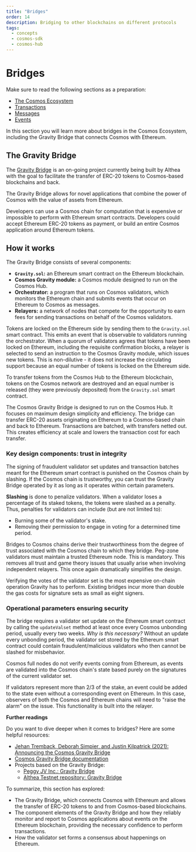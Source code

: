 ```yaml
---
title: "Bridges"
order: 14
description: Bridging to other blockchains on different protocols
tags: 
  - concepts
  - cosmos-sdk
  - cosmos-hub
---
```


# Bridges

<HighlightBox type="prerequisite">

Make sure to read the following sections as a preparation:

* [The Cosmos Ecosystem](../1-what-is-cosmos/cosmos-ecosystem.md)
* [Transactions](./transactions.md)
* [Messages](./messages.md)
* [Events](./events.md)
<!-- * [IBC](./ibc.md) -->

</HighlightBox>

<HighlightBox type="learning">

In this section you will learn more about bridges in the Cosmos Ecosystem, including the Gravity Bridge that connects Cosmos with Ethereum.

</HighlightBox>

## The Gravity Bridge

The [Gravity Bridge](https://gravitybridge.althea.net) is an on-going project currently being built by Althea with the goal to facilitate the transfer of ERC-20 tokens to Cosmos-based blockchains and back.

<HighlightBox type="info">

The Gravity Bridge allows for novel applications that combine the power of Cosmos with the value of assets from Ethereum.

</HighlightBox>

Developers can use a Cosmos chain for computation that is expensive or impossible to perform with Ethereum smart contracts. Developers could accept Ethereum ERC-20 tokens as payment, or build an entire Cosmos application around Ethereum tokens.

## How it works

The Gravity Bridge consists of several components:

* **`Gravity.sol`:** an Ethereum smart contract on the Ethereum blockchain.
* **Cosmos Gravity module:** a Cosmos module designed to run on the Cosmos Hub.
* **Orchestrator:** a program that runs on Cosmos validators, which monitors the Ethereum chain and submits events that occur on Ethereum to Cosmos as messages.
* **Relayers:** a network of nodes that compete for the opportunity to earn fees for sending transactions on behalf of the Cosmos validators.

Tokens are locked on the Ethereum side by sending them to the `Gravity.sol` smart contract. This emits an event that is observable to validators running the orchestrator. When a quorum of validators agrees that tokens have been locked on Ethereum, including the requisite confirmation blocks, a relayer is selected to send an instruction to the Cosmos Gravity module, which issues new tokens. This is non-dilutive - it does not increase the circulating support because an equal number of tokens is locked on the Ethereum side.

To transfer tokens from the Cosmos Hub to the Ethereum blockchain, tokens on the Cosmos network are destroyed and an equal number is released (they were previously deposited) from the `Gravity.sol` smart contract.

<HighlightBox type="info">

The Cosmos Gravity Bridge is designed to run on the Cosmos Hub. It focuses on maximum design simplicity and efficiency. The bridge can transfer ERC-20 assets originating on Ethereum to a Cosmos-based chain and back to Ethereum. Transactions are batched, with transfers netted out. This creates efficiency at scale and lowers the transaction cost for each transfer.

</HighlightBox>

### Key design components: trust in integrity

The signing of fraudulent validator set updates and transaction batches meant for the Ethereum smart contract is punished on the Cosmos chain by slashing. If the Cosmos chain is trustworthy, you can trust the Gravity Bridge operated by it as long as it operates within certain parameters.

<HighlightBox type="info">

**Slashing** is done to penalize validators. When a validator loses a percentage of its staked tokens, the tokens were slashed as a penalty. Thus, penalties for validators can include (but are not limited to):

* Burning some of the validator's stake.
* Removing their permission to engage in voting for a determined time period.

</HighlightBox>

Bridges to Cosmos chains derive their trustworthiness from the degree of trust associated with the Cosmos chain to which they bridge. Peg-zone validators must maintain a trusted Ethereum node. This is mandatory. This removes all trust and game theory issues that usually arise when involving independent relayers. This once again dramatically simplifies the design.

<HighlightBox type="info">

Verifying the votes of the validator set is the most expensive on-chain operation Gravity has to perform. Existing bridges incur more than double the gas costs for signature sets as small as eight signers.

</HighlightBox>

### Operational parameters ensuring security

The bridge requires a validator set update on the Ethereum smart contract by calling the `updateValset` method at least once every Cosmos unbonding period, usually every two weeks. _Why is this necessary?_ Without an update every unbonding period, the validator set stored by the Ethereum smart contract could contain fraudulent/malicious validators who then cannot be slashed for misbehavior.

<HighlightBox type="info">

Cosmos full nodes do not verify events coming from Ethereum, as events are validated into the Cosmos chain's state based purely on the signatures of the current validator set.

</HighlightBox>

If validators represent more than 2/3 of the stake, an event could be added to the state even without a corresponding event on Ethereum. In this case, observers of both the Cosmos and Ethereum chains will need to "raise the alarm" on the issue. This functionality is built into the relayer.

<HighlightBox type="reading">

**Further readings**

Do you want to dive deeper when it comes to bridges? Here are some helpful resources:

* [Jehan Tremback, Deborah Simpier, and Justin Kilpatrick (2021): Announcing the Cosmos Gravity Bridge](https://blog.althea.net/gravity-bridge/)
* [Cosmos Gravity Bridge documentation](https://github.com/cosmos/gravity-bridge/)
* Projects based on the Gravity Bridge:
    * [Peggy JV Inc.: Gravity Bridge](https://github.com/PeggyJV/gravity-bridge/)
    * [Althea Testnet repository: Gravity Bridge](https://github.com/althea-net/cosmos-gravity-bridge/)

</HighlightBox>

<HighlightBox type="synopsis">

To summarize, this section has explored:

* The Gravity Bridge, which connects Cosmos with Ethereum and allows the transfer of ERC-20 tokens to and from Cosmos-based blockchains.
* The component elements of the Gravity Bridge and how they reliably monitor and report to Cosmos applications about events on the Ethereum blockchain, providing the necessary confidence to perform transactions.
* How the validator set forms a consensus about happenings on Ethereum.

</HighlightBox>

<!--## Next up

You will discover more on running a node in [Run Your Own Cosmos Chain](../3-my-own-chain/index.md).-->
